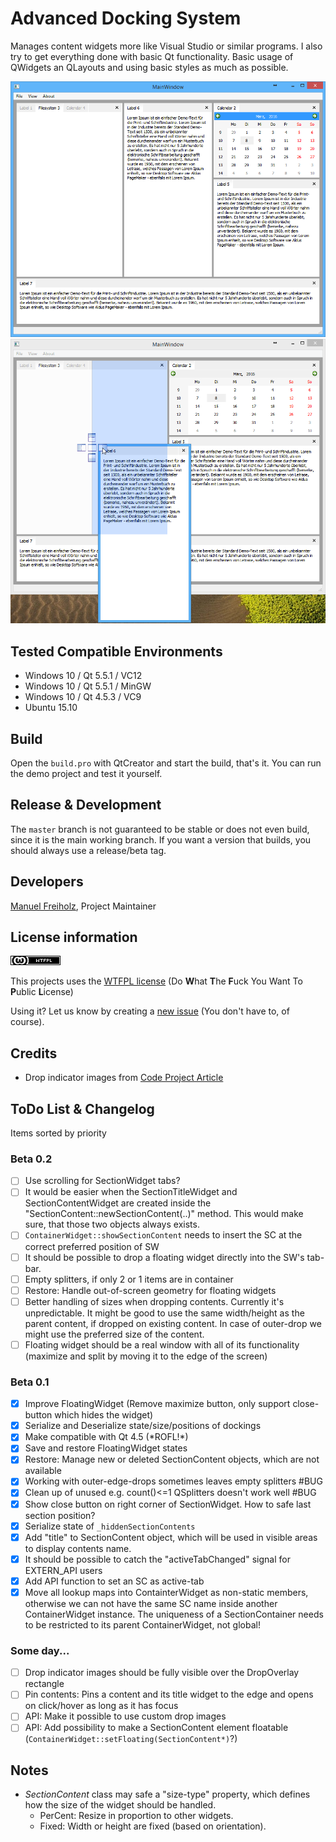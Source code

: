 # Advanced Docking System
Manages content widgets more like Visual Studio or similar programs.
I also try to get everything done with basic Qt functionality.
Basic usage of QWidgets an QLayouts and using basic styles as much as possible.

![Layout of widgets](preview.png)
![Dropping widgets](preview-dragndrop.png)

## Tested Compatible Environments
- Windows 10 / Qt 5.5.1 / VC12
- Windows 10 / Qt 5.5.1 / MinGW
- Windows 10 / Qt 4.5.3 / VC9
- Ubuntu 15.10

## Build
Open the `build.pro` with QtCreator and start the build, that's it.
You can run the demo project and test it yourself.

## Release & Development
The `master` branch is not guaranteed to be stable or does not even build, since it is the main working branch.
If you want a version that builds, you should always use a release/beta tag.

## Developers
[Manuel Freiholz](https://mfreiholz.de), Project Maintainer

## License information
![WTFPL](license.png)

This projects uses the [WTFPL license](http://www.wtfpl.net/)
(Do **W**hat **T**he **F**uck You Want To **P**ublic **L**icense)

Using it? Let us know by creating a [new issue](https://github.com/mfreiholz/qt-docks/issues/new) (You don't have to, of course).

## Credits
- Drop indicator images from [Code Project Article](http://www.codeproject.com/Articles/140209/Building-a-Docking-Window-Management-Solution-in-W)

## ToDo List & Changelog
Items sorted by priority

### Beta 0.2
- [ ] Use scrolling for SectionWidget tabs?
- [ ] It would be easier when the SectionTitleWidget and SectionContentWidget are created inside the "SectionContent::newSectionContent(..)" method.
	This would make sure, that those two objects always exists.
- [ ] `ContainerWidget::showSectionContent` needs to insert the SC at the correct preferred position of SW
- [ ] It should be possible to drop a floating widget directly into the SW's tab-bar.
- [ ] Empty splitters, if only 2 or 1 items are in container
- [ ] Restore: Handle out-of-screen geometry for floating widgets
- [ ] Better handling of sizes when dropping contents. Currently it's unpredictable.
	It might be good to use the same width/height as the parent content, if dropped on existing content.
	In case of outer-drop we might use the preferred size of the content.
- [ ] Floating widget should be a real window with all of its functionality (maximize and split by moving it to the edge of the screen)

### Beta 0.1
- [x] Improve FloatingWidget (Remove maximize button, only support close-button which hides the widget)
- [x] Serialize and Deserialize state/size/positions of dockings
- [x] Make compatible with Qt 4.5 (\*ROFL!\*)
- [x] Save and restore FloatingWidget states
- [x] Restore: Manage new or deleted SectionContent objects, which are not available
- [x] Working with outer-edge-drops sometimes leaves empty splitters #BUG
- [x] Clean up of unused e.g. count()<=1 QSplitters doesn't work well #BUG
- [x] Show close button on right corner of SectionWidget. How to safe last section position?
- [x] Serialize state of `_hiddenSectionContents`
- [x] Add "title" to SectionContent object, which will be used in visible areas to display contents name.
- [x] It should be possible to catch the "activeTabChanged" signal for EXTERN_API users
- [x] Add API function to set an SC as active-tab
- [x] Move all lookup maps into ContainterWidget as non-static members, otherwise we can not have the same SC name inside another ContainerWidget instance.
	The uniqueness of a SectionContainer needs to be restricted to its parent ContainerWidget, not global!

### Some day...
- [ ] Drop indicator images should be fully visible over the DropOverlay rectangle
- [ ] Pin contents: Pins a content and its title widget to the edge and opens on click/hover as long as it has focus
- [ ] API: Make it possible to use custom drop images
- [ ] API: Add possibility to make a SectionContent element floatable (`ContainerWidget::setFloating(SectionContent*)`?)

## Notes
- *SectionContent* class may safe a "size-type" property, which defines how the size of the widget should be handled.
	- PerCent: Resize in proportion to other widgets.
	- Fixed: Width or height are fixed (based on orientation).